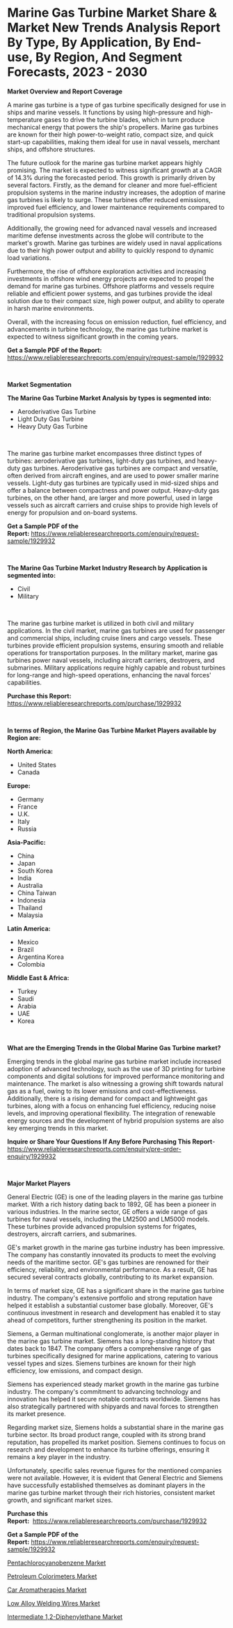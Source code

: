 <p><h1>Marine Gas Turbine Market Share & Market New Trends Analysis Report By Type, By Application, By End-use, By Region, And Segment Forecasts, 2023 - 2030</h1></p><p><strong>Market Overview and Report Coverage</strong></p>
<p><p>A marine gas turbine is a type of gas turbine specifically designed for use in ships and marine vessels. It functions by using high-pressure and high-temperature gases to drive the turbine blades, which in turn produce mechanical energy that powers the ship's propellers. Marine gas turbines are known for their high power-to-weight ratio, compact size, and quick start-up capabilities, making them ideal for use in naval vessels, merchant ships, and offshore structures.</p><p>The future outlook for the marine gas turbine market appears highly promising. The market is expected to witness significant growth at a CAGR of 14.3% during the forecasted period. This growth is primarily driven by several factors. Firstly, as the demand for cleaner and more fuel-efficient propulsion systems in the marine industry increases, the adoption of marine gas turbines is likely to surge. These turbines offer reduced emissions, improved fuel efficiency, and lower maintenance requirements compared to traditional propulsion systems.</p><p>Additionally, the growing need for advanced naval vessels and increased maritime defense investments across the globe will contribute to the market's growth. Marine gas turbines are widely used in naval applications due to their high power output and ability to quickly respond to dynamic load variations.</p><p>Furthermore, the rise of offshore exploration activities and increasing investments in offshore wind energy projects are expected to propel the demand for marine gas turbines. Offshore platforms and vessels require reliable and efficient power systems, and gas turbines provide the ideal solution due to their compact size, high power output, and ability to operate in harsh marine environments.</p><p>Overall, with the increasing focus on emission reduction, fuel efficiency, and advancements in turbine technology, the marine gas turbine market is expected to witness significant growth in the coming years.</p></p>
<p><strong>Get a Sample PDF of the Report:</strong> <a href="https://www.reliableresearchreports.com/enquiry/request-sample/1929932">https://www.reliableresearchreports.com/enquiry/request-sample/1929932</a></p>
<p>&nbsp;</p>
<p><strong>Market Segmentation</strong></p>
<p><strong>The Marine Gas Turbine Market Analysis by types is segmented into:</strong></p>
<p><ul><li>Aeroderivative Gas Turbine</li><li>Light Duty Gas Turbine</li><li>Heavy Duty Gas Turbine</li></ul></p>
<p>&nbsp;</p>
<p><p>The marine gas turbine market encompasses three distinct types of turbines: aeroderivative gas turbines, light-duty gas turbines, and heavy-duty gas turbines. Aeroderivative gas turbines are compact and versatile, often derived from aircraft engines, and are used to power smaller marine vessels. Light-duty gas turbines are typically used in mid-sized ships and offer a balance between compactness and power output. Heavy-duty gas turbines, on the other hand, are larger and more powerful, used in large vessels such as aircraft carriers and cruise ships to provide high levels of energy for propulsion and on-board systems.</p></p>
<p><strong>Get a Sample PDF of the Report:</strong>&nbsp;<a href="https://www.reliableresearchreports.com/enquiry/request-sample/1929932">https://www.reliableresearchreports.com/enquiry/request-sample/1929932</a></p>
<p>&nbsp;</p>
<p><strong>The Marine Gas Turbine Market Industry Research by Application is segmented into:</strong></p>
<p><ul><li>Civil</li><li>Military</li></ul></p>
<p>&nbsp;</p>
<p><p>The marine gas turbine market is utilized in both civil and military applications. In the civil market, marine gas turbines are used for passenger and commercial ships, including cruise liners and cargo vessels. These turbines provide efficient propulsion systems, ensuring smooth and reliable operations for transportation purposes. In the military market, marine gas turbines power naval vessels, including aircraft carriers, destroyers, and submarines. Military applications require highly capable and robust turbines for long-range and high-speed operations, enhancing the naval forces' capabilities.</p></p>
<p><strong>Purchase this Report:</strong>&nbsp; <a href="https://www.reliableresearchreports.com/purchase/1929932">https://www.reliableresearchreports.com/purchase/1929932</a></p>
<p>&nbsp;</p>
<p><strong>In terms of Region, the Marine Gas Turbine Market Players available by Region are:</strong></p>
<p>
    <p> <strong> North America: </strong>
        <ul>
            <li>United States</li>
            <li>Canada</li>
        </ul>
        </p> 
    <p> <strong> Europe: </strong>
        <ul>
            <li>Germany</li>
            <li>France</li>
            <li>U.K.</li>
            <li>Italy</li>
            <li>Russia</li>
        </ul>
        </p> 
    <p> <strong> Asia-Pacific: </strong>
        <ul>
            <li>China</li>
            <li>Japan</li>
            <li>South Korea</li>
            <li>India</li>
            <li>Australia</li>
            <li>China Taiwan</li>
            <li>Indonesia</li>
            <li>Thailand</li>
            <li>Malaysia</li>
        </ul>
        </p> 
    <p> <strong> Latin America: </strong>
        <ul>
            <li>Mexico</li>
            <li>Brazil</li>
            <li>Argentina Korea</li>
            <li>Colombia</li>
        </ul>
        </p> 
    <p> <strong> Middle East & Africa: </strong>
        <ul>
            <li>Turkey</li>
            <li>Saudi</li>
            <li>Arabia</li>
            <li>UAE</li>
            <li>Korea</li>
        </ul>
    </p>
    </p>
<p>&nbsp;</p>
<p><strong>What are the Emerging Trends in the Global Marine Gas Turbine market?</strong></p>
<p><p>Emerging trends in the global marine gas turbine market include increased adoption of advanced technology, such as the use of 3D printing for turbine components and digital solutions for improved performance monitoring and maintenance. The market is also witnessing a growing shift towards natural gas as a fuel, owing to its lower emissions and cost-effectiveness. Additionally, there is a rising demand for compact and lightweight gas turbines, along with a focus on enhancing fuel efficiency, reducing noise levels, and improving operational flexibility. The integration of renewable energy sources and the development of hybrid propulsion systems are also key emerging trends in this market.</p></p>
<p><strong>Inquire or Share Your Questions If Any Before Purchasing This Report</strong>- <a href="https://www.reliableresearchreports.com/enquiry/pre-order-enquiry/1929932">https://www.reliableresearchreports.com/enquiry/pre-order-enquiry/1929932</a></p>
<p>&nbsp;</p>
<p><strong>Major Market Players</strong></p>
<p><p>General Electric (GE) is one of the leading players in the marine gas turbine market. With a rich history dating back to 1892, GE has been a pioneer in various industries. In the marine sector, GE offers a wide range of gas turbines for naval vessels, including the LM2500 and LM5000 models. These turbines provide advanced propulsion systems for frigates, destroyers, aircraft carriers, and submarines. </p><p>GE's market growth in the marine gas turbine industry has been impressive. The company has constantly innovated its products to meet the evolving needs of the maritime sector. GE's gas turbines are renowned for their efficiency, reliability, and environmental performance. As a result, GE has secured several contracts globally, contributing to its market expansion.</p><p>In terms of market size, GE has a significant share in the marine gas turbine industry. The company's extensive portfolio and strong reputation have helped it establish a substantial customer base globally. Moreover, GE's continuous investment in research and development has enabled it to stay ahead of competitors, further strengthening its position in the market.</p><p>Siemens, a German multinational conglomerate, is another major player in the marine gas turbine market. Siemens has a long-standing history that dates back to 1847. The company offers a comprehensive range of gas turbines specifically designed for marine applications, catering to various vessel types and sizes. Siemens turbines are known for their high efficiency, low emissions, and compact design.</p><p>Siemens has experienced steady market growth in the marine gas turbine industry. The company's commitment to advancing technology and innovation has helped it secure notable contracts worldwide. Siemens has also strategically partnered with shipyards and naval forces to strengthen its market presence.</p><p>Regarding market size, Siemens holds a substantial share in the marine gas turbine sector. Its broad product range, coupled with its strong brand reputation, has propelled its market position. Siemens continues to focus on research and development to enhance its turbine offerings, ensuring it remains a key player in the industry.</p><p>Unfortunately, specific sales revenue figures for the mentioned companies were not available. However, it is evident that General Electric and Siemens have successfully established themselves as dominant players in the marine gas turbine market through their rich histories, consistent market growth, and significant market sizes.</p></p>
<p><strong>Purchase this Report:</strong>&nbsp;&nbsp;<a href="https://www.reliableresearchreports.com/purchase/1929932">https://www.reliableresearchreports.com/purchase/1929932</a></p>
<p></p>
<p><strong>Get a Sample PDF of the Report:</strong>&nbsp;<a href="https://www.reliableresearchreports.com/enquiry/request-sample/1929932">https://www.reliableresearchreports.com/enquiry/request-sample/1929932</a></p>
<p><p><a href="https://medium.com/@melt.scale.beast/analyzing-pentachlorocyanobenzene-market-global-industry-perspective-and-forecast-2023-to-2030-8ea0b502ac40">Pentachlorocyanobenzene Market</a></p><p><a href="https://medium.com/@bank.build.unity/petroleum-colorimeters-market-furnishes-information-on-market-share-market-trends-and-market-0ca9275e9c65">Petroleum Colorimeters Market</a></p><p><a href="https://medium.com/@fire.honor.safe/car-aromatherapies-market-size-cagr-trends-2024-2030-8e702096e354">Car Aromatherapies Market</a></p><p><a href="https://medium.com/@flee.calm.mark/low-alloy-welding-wires-market-insight-market-trends-growth-forecasted-from-2023-to-2030-009cd01a4a47">Low Alloy Welding Wires Market</a></p><p><a href="https://medium.com/@earn.only.flood/intermediate-1-2-diphenylethane-market-focuses-on-market-share-size-and-projected-forecast-till-6c929379413c">Intermediate 1,2-Diphenylethane Market</a></p></p>